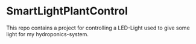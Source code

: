 # SmartLightPlantControl

This repo contains a project for controlling a LED-Light used to give some light for my hydroponics-system.